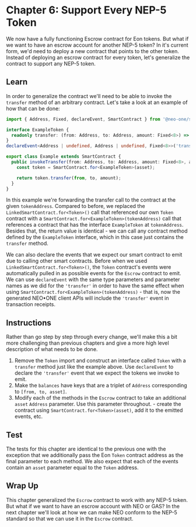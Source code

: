 # Chapter 6: Support Every NEP-5 Token

We now have a fully functioning Escrow contract for Eon tokens. But what if we want to have an escrow account for another NEP-5 token? In it's current form, we'd need to deploy a new contract that points to the other token. Instead of deploying an escrow contract for every token, let's generalize the contract to support any NEP-5 token.

## Learn

In order to generalize the contract we'll need to be able to invoke the `transfer` method of an arbitrary contract. Let's take a look at an example of how that can be done:

```typescript
import { Address, Fixed, declareEvent, SmartContract } from '@neo-one/smart-contract';

interface ExampleToken {
  readonly transfer: (from: Address, to: Address, amount: Fixed<8>) => boolean;
}
declareEvent<Address | undefined, Address | undefined, Fixed<8>>('transfer', 'from', 'to', 'amount');

export class Example extends SmartContract {
  public invokeTransfer(from: Address, to: Address, amount: Fixed<8>, asset: Address): boolean {
    const token = SmartContract.for<ExampleToken>(asset);

    return token.transfer(from, to, amount);
  }
}
```

In this example we're forwarding the transfer call to the contract at the given `tokenAddress`. Compared to before, we replaced the `LinkedSmartContract.for<Token>()` call that referenced our own `Token` contract with a `SmartContract.for<ExampleToken>(tokenAddress)` call that references a contract that has the interface `ExampleToken` at `tokenAddress`. Besides that, the return value is identical - we can call any contract method defined by the `ExampleToken` interface, which in this case just contains the `transfer` method.

We can also declare the events that we expect our smart contract to emit due to calling other smart contracts. Before when we used `LinkedSmartContract.for<Token>()`, the `Token` contract's events were automatically pulled in as possible events for the `Escrow` contract to emit. We can use `declareEvent` with the same type parameters and parameter names as we did for the `'transfer'` in order to have the same effect when using `SmartContract.for<ExampleToken>(tokenAddress)` - that is, now the generated NEO•ONE client APIs will include the `'transfer'` event in transaction receipts.

## Instructions

Rather than go step by step through every change, we'll make this a bit more challenging than previous chapters and give a more high level description of what needs to be done.

  1. Remove the `Token` import and construct an interface called `Token` with a `transfer` method just like the example above. Use `declareEvent` to declare the `'transfer'` event that we expect the tokens we invoke to emit.
  2. Make the `balances` have keys that are a triplet of `Address` corresponding to `[from, to, asset]`.
  3. Modify each of the methods in the `Escrow` contract to take an additional `asset` `Address` parameter. Use this parameter throughout. - create the contract using `SmartContract.for<Token>(asset)`, add it to the emitted events, etc.

## Test

The tests for this chapter are identical to the previous one with the exception that we additionally pass the Eon `Token` contract address as the final parameter to each method. We also expect that each of the events contain an `asset` parameter equal to the `Token` address.

## Wrap Up

This chapter generalized the `Escrow` contract to work with any NEP-5 token. But what if we want to have an escrow account with NEO or GAS? In the next chapter we'll look at how we can make NEO conform to the NEP-5 standard so that we can use it in the `Escrow` contract.
